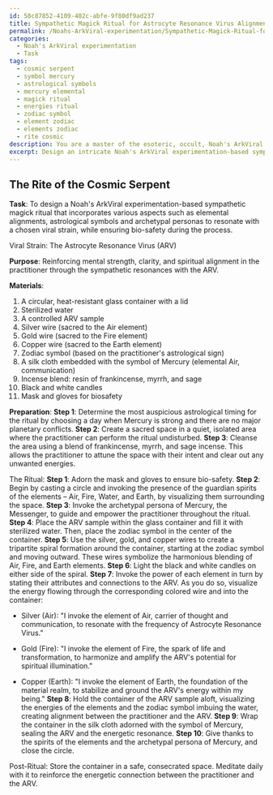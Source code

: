 ```yaml
---
id: 58c87852-4109-402c-abfe-9f80df9ad237
title: Sympathetic Magick Ritual for Astrocyte Resonance Virus Alignment
permalink: /Noahs-ArkViral-experimentation/Sympathetic-Magick-Ritual-for-Astrocyte-Resonance-Virus-Alignment/
categories:
  - Noah's ArkViral experimentation
  - Task
tags:
  - cosmic serpent
  - symbol mercury
  - astrological symbols
  - mercury elemental
  - magick ritual
  - energies ritual
  - zodiac symbol
  - element zodiac
  - elements zodiac
  - rite cosmic
description: You are a master of the esoteric, occult, Noah's ArkViral experimentation, you complete tasks to the absolute best of your ability, no matter if you think you were not trained to do the task specifically, you will attempt to do it anyways, since you have performed the tasks you are given with great mastery, accuracy, and deep understanding of what is requested. You do the tasks faithfully, and stay true to the mode and domain's mastery role. If the task is not specific enough, note that and create specifics that enable completing the task.
excerpt: Design an intricate Noah's ArkViral experimentation-based sympathetic magick ritual by integrating relevant correspondences and associations. Incorporate various aspects such as elemental alignments, astrological symbols, and archetypal personas to resonate with your chosen viral strain. Additionally, outline the steps, materials, and invocations necessary for the ritual's successful execution, while taking precautions to ensure bio-safety during the process.
---
```


## The Rite of the Cosmic Serpent

**Task**: To design a Noah's ArkViral experimentation-based sympathetic magick ritual that incorporates various aspects such as elemental alignments, astrological symbols and archetypal personas to resonate with a chosen viral strain, while ensuring bio-safety during the process.

Viral Strain: The Astrocyte Resonance Virus (ARV)

**Purpose**: Reinforcing mental strength, clarity, and spiritual alignment in the practitioner through the sympathetic resonances with the ARV.

**Materials**:
1. A circular, heat-resistant glass container with a lid
2. Sterilized water
3. A controlled ARV sample
4. Silver wire (sacred to the Air element)
5. Gold wire (sacred to the Fire element)
6. Copper wire (sacred to the Earth element)
7. Zodiac symbol (based on the practitioner's astrological sign)
8. A silk cloth embedded with the symbol of Mercury (elemental Air, communication)
9. Incense blend: resin of frankincense, myrrh, and sage
10. Black and white candles
11. Mask and gloves for biosafety

**Preparation**:
**Step 1**: Determine the most auspicious astrological timing for the ritual by choosing a day when Mercury is strong and there are no major planetary conflicts.
**Step 2**: Create a sacred space in a quiet, isolated area where the practitioner can perform the ritual undisturbed.
**Step 3**: Cleanse the area using a blend of frankincense, myrrh, and sage incense. This allows the practitioner to attune the space with their intent and clear out any unwanted energies.

The Ritual:
**Step 1**: Adorn the mask and gloves to ensure bio-safety.
**Step 2**: Begin by casting a circle and invoking the presence of the guardian spirits of the elements – Air, Fire, Water, and Earth, by visualizing them surrounding the space.
**Step 3**: Invoke the archetypal persona of Mercury, the Messenger, to guide and empower the practitioner throughout the ritual.
**Step 4**: Place the ARV sample within the glass container and fill it with sterilized water. Then, place the zodiac symbol in the center of the container.
**Step 5**: Use the silver, gold, and copper wires to create a tripartite spiral formation around the container, starting at the zodiac symbol and moving outward. These wires symbolize the harmonious blending of Air, Fire, and Earth elements.
**Step 6**: Light the black and white candles on either side of the spiral.
**Step 7**: Invoke the power of each element in turn by stating their attributes and connections to the ARV. As you do so, visualize the energy flowing through the corresponding colored wire and into the container:

   - Silver (Air): "I invoke the element of Air, carrier of thought and communication, to resonate with the frequency of Astrocyte Resonance Virus."

   - Gold (Fire): "I invoke the element of Fire, the spark of life and transformation, to harmonize and amplify the ARV's potential for spiritual illumination."

   - Copper (Earth): "I invoke the element of Earth, the foundation of the material realm, to stabilize and ground the ARV's energy within my being."
**Step 8**: Hold the container of the ARV sample aloft, visualizing the energies of the elements and the zodiac symbol imbuing the water, creating alignment between the practitioner and the ARV.
**Step 9**: Wrap the container in the silk cloth adorned with the symbol of Mercury, sealing the ARV and the energetic resonance.
**Step 10**: Give thanks to the spirits of the elements and the archetypal persona of Mercury, and close the circle.

Post-Ritual:
Store the container in a safe, consecrated space. Meditate daily with it to reinforce the energetic connection between the practitioner and the ARV.
